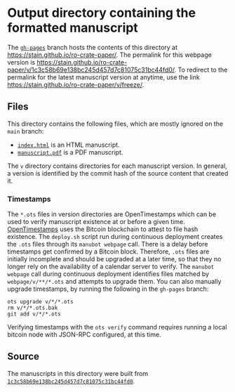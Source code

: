 # Output directory containing the formatted manuscript

The [`gh-pages`](https://github.com/stain/ro-crate-paper/tree/gh-pages) branch hosts the contents of this directory at <https://stain.github.io/ro-crate-paper/>.
The permalink for this webpage version is <https://stain.github.io/ro-crate-paper/v/1c3c58b69e138bc245d457d7c81075c31bc44fd0/>.
To redirect to the permalink for the latest manuscript version at anytime, use the link <https://stain.github.io/ro-crate-paper/v/freeze/>.

## Files

This directory contains the following files, which are mostly ignored on the `main` branch:

+ [`index.html`](index.html) is an HTML manuscript.
+ [`manuscript.pdf`](manuscript.pdf) is a PDF manuscript.

The `v` directory contains directories for each manuscript version.
In general, a version is identified by the commit hash of the source content that created it.

### Timestamps

The `*.ots` files in version directories are OpenTimestamps which can be used to verify manuscript existence at or before a given time.
[OpenTimestamps](https://opentimestamps.org/) uses the Bitcoin blockchain to attest to file hash existence.
The `deploy.sh` script run during continuous deployment creates the `.ots` files through its `manubot webpage` call.
There is a delay before timestamps get confirmed by a Bitcoin block.
Therefore, `.ots` files are initially incomplete and should be upgraded at a later time, so that they no longer rely on the availability of a calendar server to verify.
The `manubot webpage` call during continuous deployment identifies files matched by `webpage/v/**/*.ots` and attempts to upgrade them.
You can also manually upgrade timestamps, by running the following in the `gh-pages` branch:

```shell
ots upgrade v/*/*.ots
rm v/*/*.ots.bak
git add v/*/*.ots
```

Verifying timestamps with the `ots verify` command requires running a local bitcoin node with JSON-RPC configured, at this time.

## Source

The manuscripts in this directory were built from
[`1c3c58b69e138bc245d457d7c81075c31bc44fd0`](https://github.com/stain/ro-crate-paper/commit/1c3c58b69e138bc245d457d7c81075c31bc44fd0).
